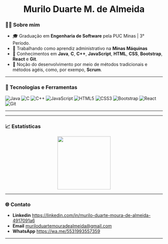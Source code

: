 <h1 align="center">Murilo Duarte M. de Almeida</h1>

### 👨‍💻 Sobre mim

- 🎓 Graduação em **Engenharia de Software** pela PUC Minas | 3° Período.
- 💼 Trabalhando como aprendiz administrativo na <b>Minas Máquinas</b>
- 🔧 Conhecimentos em **Java**, **C**, **C++**, **JavaScript**, **HTML**, **CSS**, **Bootstrap**, **React** e **Git**.
- 🧠 Noção do desenvolvimento por meio de métodos tradicionais e métodos agéis, como, por exempo, **Scrum**.

---

### 🚀 Tecnologias e Ferramentas

![Java](https://img.shields.io/badge/Java-ED8B00?style=for-the-badge&logo=java&logoColor=white)
![C](https://img.shields.io/badge/C-00599C?style=for-the-badge&logo=c&logoColor=white)
![C++](https://img.shields.io/badge/C++-00599C?style=for-the-badge&logo=c%2B%2B&logoColor=white)
![JavaScript](https://img.shields.io/badge/JavaScript-F7DF1E?style=for-the-badge&logo=javascript&logoColor=black)
![HTML5](https://img.shields.io/badge/HTML5-E34F26?style=for-the-badge&logo=html5&logoColor=white)
![CSS3](https://img.shields.io/badge/CSS3-1572B6?style=for-the-badge&logo=css3&logoColor=white)
![Bootstrap](https://img.shields.io/badge/Bootstrap-563D7C?style=for-the-badge&logo=bootstrap&logoColor=white)
![React](https://img.shields.io/badge/React-20232A?style=for-the-badge&logo=react&logoColor=61DAFB)
![Git](https://img.shields.io/badge/Git-F05032?style=for-the-badge&logo=git&logoColor=white)

---

---

### 📈 Estatísticas

<div align="center">
  <img height="170em" src="https://github-readme-stats.vercel.app/api?username=zayan44&show_icons=true&theme=tokyonight" />
</div>

---

### 🌐 Contato

- **Linkedin** https://linkedin.com/in/murilo-duarte-moura-de-almeida-4917091a6
- **Email** muriloduartemouradealmeida@gmail.com
- **WhatsApp** https://wa.me/5531993557359

---

